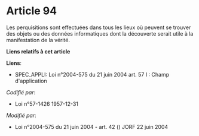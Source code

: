 # Article 94

Les perquisitions sont effectuées dans tous les lieux où peuvent se trouver des objets ou des données informatiques dont la
découverte serait utile à la manifestation de la vérité.

**Liens relatifs à cet article**

**Liens**:

  - SPEC_APPLI: Loi n°2004-575 du 21 juin 2004 art. 57 I : Champ d'application

_Codifié par_:

  - Loi n°57-1426 1957-12-31

_Modifié par_:

  - Loi n°2004-575 du 21 juin 2004 - art. 42 () JORF 22 juin 2004
